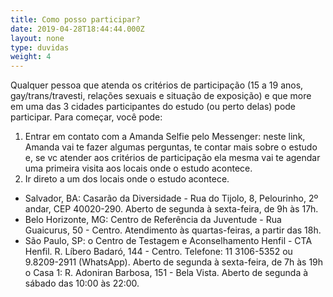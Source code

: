 ```yaml
---
title: Como posso participar?
date: 2019-04-28T18:44:44.000Z
layout: none
type: duvidas
weight: 4
---
```



Qualquer pessoa que atenda os critérios de participação (15 a 19 anos, gay/trans/travesti, relações sexuais e situação de exposição) e que more em uma das 3 cidades participantes do estudo (ou perto delas) pode participar. Para começar, você pode:

1. Entrar em contato com a Amanda Selfie pelo Messenger: neste link, Amanda vai te fazer algumas perguntas, te contar mais sobre o estudo e, se vc atender aos critérios de participação ela mesma vai te agendar uma primeira visita aos locais onde o estudo acontece.
2. Ir direto a um dos locais onde o estudo acontece. 

* Salvador, BA: Casarão da Diversidade - Rua do Tijolo, 8, Pelourinho, 2º andar, CEP 40020-290. Aberto de segunda à sexta-feira, de 9h às 17h.
* Belo Horizonte, MG: Centro de Referência da Juventude - Rua Guaicurus, 50 - Centro. Atendimento às quartas-feiras, a partir das 18h.
* São Paulo, SP: 
  o	 Centro de Testagem e Aconselhamento Henfil - CTA Henfil. R. Líbero Badaró, 144 - Centro. Telefone: 11 3106-5352 ou 9.8209-2911 (WhatsApp). Aberto de segunda à sexta-feira, de 7h às 19h
  o	Casa 1:  R. Adoniran Barbosa, 151 - Bela Vista. Aberto de segunda à sábado das 10:00 às 22:00.

